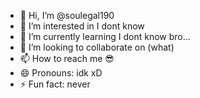 - 👋 Hi, I’m @soulegal190
- 👀 I’m interested in I dont know
- 🌱 I’m currently learning I dont know bro...
- 💞️ I’m looking to collaborate on (what)
- 📫 How to reach me 😎
- 😄 Pronouns: idk xD
- ⚡ Fun fact: never

<!---
soulegal190/soulegal190 is a ✨ special ✨ repository because its `README.md` (this file) appears on your GitHub profile.
You can click the Preview link to take a look at your changes.
--->
